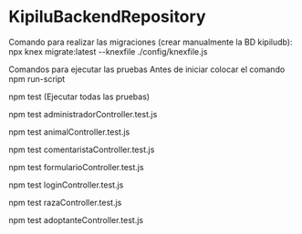# KipiluBackendRepository
Comando para realizar las migraciones (crear manualmente la BD kipiludb):
npx knex migrate:latest --knexfile ./config/knexfile.js

Comandos para ejecutar las pruebas
 Antes de iniciar colocar el comando npm run-script

 npm test (Ejecutar todas las pruebas)

 npm test administradorController.test.js
 
 npm test animalController.test.js
 
 npm test comentaristaController.test.js
 
 npm test formularioController.test.js
 
 npm test loginController.test.js 
 
 npm test razaController.test.js
 
npm test adoptanteController.test.js
